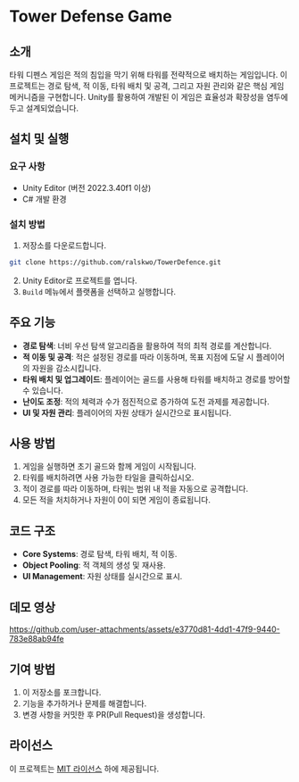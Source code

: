 # Tower Defense Game

## 소개

타워 디펜스 게임은 적의 침입을 막기 위해 타워를 전략적으로 배치하는 게임입니다. 이 프로젝트는 경로 탐색, 적 이동, 타워 배치 및 공격, 그리고 자원 관리와 같은 핵심 게임 메커니즘을 구현합니다. Unity를 활용하여 개발된 이 게임은 효율성과 확장성을 염두에 두고 설계되었습니다.

## 설치 및 실행

### 요구 사항

- Unity Editor (버전 2022.3.40f1 이상)
- C# 개발 환경

### 설치 방법

1. 저장소를 다운로드합니다.

```bash
git clone https://github.com/ralskwo/TowerDefence.git
```

2. Unity Editor로 프로젝트를 엽니다.
3. `Build` 메뉴에서 플랫폼을 선택하고 실행합니다.

## 주요 기능

- **경로 탐색**: 너비 우선 탐색 알고리즘을 활용하여 적의 최적 경로를 계산합니다.
- **적 이동 및 공격**: 적은 설정된 경로를 따라 이동하며, 목표 지점에 도달 시 플레이어의 자원을 감소시킵니다.
- **타워 배치 및 업그레이드**: 플레이어는 골드를 사용해 타워를 배치하고 경로를 방어할 수 있습니다.
- **난이도 조정**: 적의 체력과 수가 점진적으로 증가하여 도전 과제를 제공합니다.
- **UI 및 자원 관리**: 플레이어의 자원 상태가 실시간으로 표시됩니다.

## 사용 방법

1. 게임을 실행하면 초기 골드와 함께 게임이 시작됩니다.
2. 타워를 배치하려면 사용 가능한 타일을 클릭하십시오.
3. 적이 경로를 따라 이동하며, 타워는 범위 내 적을 자동으로 공격합니다.
4. 모든 적을 처치하거나 자원이 0이 되면 게임이 종료됩니다.

## 코드 구조

- **Core Systems**: 경로 탐색, 타워 배치, 적 이동.
- **Object Pooling**: 적 객체의 생성 및 재사용.
- **UI Management**: 자원 상태를 실시간으로 표시.

## 데모 영상


https://github.com/user-attachments/assets/e3770d81-4dd1-47f9-9440-783e88ab94fe



## 기여 방법

1. 이 저장소를 포크합니다.
2. 기능을 추가하거나 문제를 해결합니다.
3. 변경 사항을 커밋한 후 PR(Pull Request)을 생성합니다.

## 라이선스

이 프로젝트는 [MIT 라이선스](LICENSE) 하에 제공됩니다.
